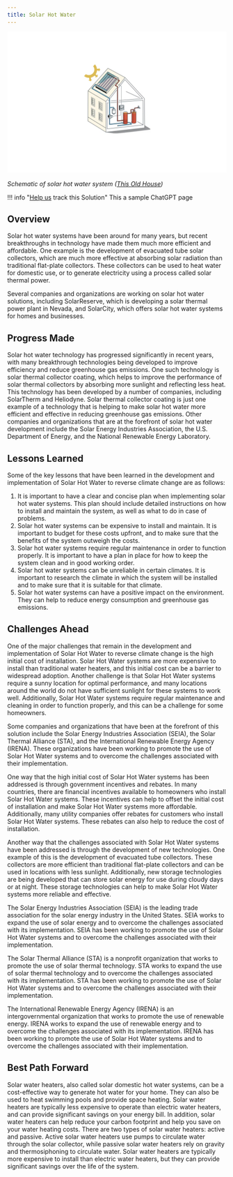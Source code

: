 ```yaml
---
title: Solar Hot Water
---
```

![](/../static/img/solar-hot-water.webp)

*Schematic of solar hot water system ([This Old House](https://www.thisoldhouse.com/green-home/21014968/solar-hot-water))*

!!! info "[Help us](../../contribute) track this Solution"
    This a sample ChatGPT page

## Overview

Solar hot water systems have been around for many years, but recent breakthroughs in technology have made them much more efficient and affordable. One example is the development of evacuated tube solar collectors, which are much more effective at absorbing solar radiation than traditional flat-plate collectors. These collectors can be used to heat water for domestic use, or to generate electricity using a process called solar thermal power.

Several companies and organizations are working on solar hot water solutions, including SolarReserve, which is developing a solar thermal power plant in Nevada, and SolarCity, which offers solar hot water systems for homes and businesses.

## Progress Made

Solar hot water technology has progressed significantly in recent years, with many breakthrough technologies being developed to improve efficiency and reduce greenhouse gas emissions. One such technology is solar thermal collector coating, which helps to improve the performance of solar thermal collectors by absorbing more sunlight and reflecting less heat. This technology has been developed by a number of companies, including SolarTherm and Heliodyne. Solar thermal collector coating is just one example of a technology that is helping to make solar hot water more efficient and effective in reducing greenhouse gas emissions. Other companies and organizations that are at the forefront of solar hot water development include the Solar Energy Industries Association, the U.S. Department of Energy, and the National Renewable Energy Laboratory.

## Lessons Learned

Some of the key lessons that have been learned in the development and implementation of Solar Hot Water to reverse climate change are as follows: 

1. It is important to have a clear and concise plan when implementing solar hot water systems. This plan should include detailed instructions on how to install and maintain the system, as well as what to do in case of problems.
2. Solar hot water systems can be expensive to install and maintain. It is important to budget for these costs upfront, and to make sure that the benefits of the system outweigh the costs.
3. Solar hot water systems require regular maintenance in order to function properly. It is important to have a plan in place for how to keep the system clean and in good working order.
4. Solar hot water systems can be unreliable in certain climates. It is important to research the climate in which the system will be installed and to make sure that it is suitable for that climate.
5. Solar hot water systems can have a positive impact on the environment. They can help to reduce energy consumption and greenhouse gas emissions.

## Challenges Ahead

One of the major challenges that remain in the development and implementation of Solar Hot Water to reverse climate change is the high initial cost of installation. Solar Hot Water systems are more expensive to install than traditional water heaters, and this initial cost can be a barrier to widespread adoption. Another challenge is that Solar Hot Water systems require a sunny location for optimal performance, and many locations around the world do not have sufficient sunlight for these systems to work well. Additionally, Solar Hot Water systems require regular maintenance and cleaning in order to function properly, and this can be a challenge for some homeowners.

Some companies and organizations that have been at the forefront of this solution include the Solar Energy Industries Association (SEIA), the Solar Thermal Alliance (STA), and the International Renewable Energy Agency (IRENA). These organizations have been working to promote the use of Solar Hot Water systems and to overcome the challenges associated with their implementation.

One way that the high initial cost of Solar Hot Water systems has been addressed is through government incentives and rebates. In many countries, there are financial incentives available to homeowners who install Solar Hot Water systems. These incentives can help to offset the initial cost of installation and make Solar Hot Water systems more affordable. Additionally, many utility companies offer rebates for customers who install Solar Hot Water systems. These rebates can also help to reduce the cost of installation.

Another way that the challenges associated with Solar Hot Water systems have been addressed is through the development of new technologies. One example of this is the development of evacuated tube collectors. These collectors are more efficient than traditional flat-plate collectors and can be used in locations with less sunlight. Additionally, new storage technologies are being developed that can store solar energy for use during cloudy days or at night. These storage technologies can help to make Solar Hot Water systems more reliable and effective.

The Solar Energy Industries Association (SEIA) is the leading trade association for the solar energy industry in the United States. SEIA works to expand the use of solar energy and to overcome the challenges associated with its implementation. SEIA has been working to promote the use of Solar Hot Water systems and to overcome the challenges associated with their implementation.

The Solar Thermal Alliance (STA) is a nonprofit organization that works to promote the use of solar thermal technology. STA works to expand the use of solar thermal technology and to overcome the challenges associated with its implementation. STA has been working to promote the use of Solar Hot Water systems and to overcome the challenges associated with their implementation.

The International Renewable Energy Agency (IRENA) is an intergovernmental organization that works to promote the use of renewable energy. IRENA works to expand the use of renewable energy and to overcome the challenges associated with its implementation. IRENA has been working to promote the use of Solar Hot Water systems and to overcome the challenges associated with their implementation.

## Best Path Forward

Solar water heaters, also called solar domestic hot water systems, can be a cost-effective way to generate hot water for your home. They can also be used to heat swimming pools and provide space heating. Solar water heaters are typically less expensive to operate than electric water heaters, and can provide significant savings on your energy bill. In addition, solar water heaters can help reduce your carbon footprint and help you save on your water heating costs. There are two types of solar water heaters: active and passive. Active solar water heaters use pumps to circulate water through the solar collector, while passive solar water heaters rely on gravity and thermosiphoning to circulate water. Solar water heaters are typically more expensive to install than electric water heaters, but they can provide significant savings over the life of the system.